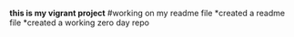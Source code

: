 **this is my vigrant project**
#working on my readme file
*created a readme file 
*created a working zero day repo
